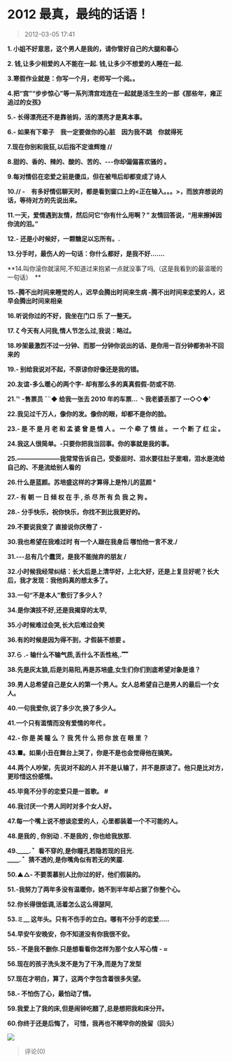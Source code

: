 # 2012 最真，最纯的话语！

> 2012-03-05 17:41

**1\. 小姐不好意思，这个男人是我的，请你管好自己的大腿和春心**

**2\. 钱,让多少相爱的人不能在一起. 钱,让多少不想爱的人睡在一起.**

**3.寒假作业就是：你写一个月，老师写一个阅。。**

**4.把“宫”“步步惊心”等一系列清宫戏连在一起就是活生生的一部《那些年，雍正追过的女孩》**

**5.- 长得漂亮还不是靠爸妈，活的漂亮才是真本事。**

**6.- 如果有下辈子　我一定要做你的心脏　因为我不跳　你就得死**

**7.现在你别和我狂,以后指不定谁辉煌 //**

**8.甜的、香的、辣的、酸的、苦的、---你却偏偏喜欢骚的 。**

**9.每对情侣在恋爱之前是傻瓜，但在被甩后却都变成了诗人**

**10.// -　有多好情侣聊天时，都是看到窗口上的&lt;正在输入。。。&gt;，而放弃想说的话，等待对方的先说出来。**

**11.一天，爱情遇到友情，然后问它“你有什么用啊？” 友情回答说，“用来擦掉因你流的泪。”**

**12.- 还是小时候好，一颗糖足以忘所有。.**

**13.分手时，最伤人的一句话：你什么都好，是我不好.......**

**14.叫你滚你就滚阿,不知道过来抱紧一点就没事了吗,（这是我看到的最温暖的一句话）　**

**15.-腾不出时间来睡觉的人，迟早会腾出时间来生病 -腾不出时间来恋爱的人，迟早会腾出时间来相亲**

**16.听说你过的不好，我坐在门口 乐 了一整天。**

**17\. ζ 今天有人问我,情人节怎么过,我说：略过。**

**18.吵架最激烈不过一分钟、而那一分钟你说出的话、是你用一百分钟都弥补不回来的**

**19.- 别给我说对不起，不原谅你好像还是我的错。**

**20.友谊-多么暖心的两个字- 却有那么多的真真假假-防或不防.**

**21.℡ -售票员 ˉ¨◆ 给我一张去 2010 年的车票... 丶我老婆丢那了 ┅◇◇◆′**

**22.我见过千万人，像你的发。像你的眼，却都不是你的脸。**

**23.- 是 不 是 月 老 和 孟 婆 曾 是 情 人 。 一 个 牵 了 情 丝 。 一 个 断 了 红 尘 。**

**24.我这人很简单。-只要你把我当回事。你的事就是我的事。**

**25.———————我常常告诉自己，受委屈时、泪水要往肚子里咽，泪水是流给自己的、不是流给别人看的**

**26.什么是蓝颜。苏培盛这样的才算得上是怜儿的蓝颜 °**

**27.- 有 朝 一 日 倾 权 在 手 , 杀 尽 所 有 负 我 之 狗 。**

**28.- 分手快乐，祝你快乐，你找不到比我更好的。**

**29.不要说我变了 直接说你厌倦了 -**

**30.我也希望在我难过时 有一个人跟在我身后 哪怕他一言不发./**

**31.---总有几个蠢货，是我不能抛弃的朋友 /**

**32.小时候我经常纠结：长大后是上清华好，上北大好，还是上复旦好呢？长大后，我才发现：我他妈真的想太多了。**

**33.一句“不是本人”敷衍了多少人？**

**34.是你演技不好,还是我揭穿的太早,**

**35.小时候难过会哭,长大后难过会笑**

**36.有的时候是因为得不到，才假装不想要 。**

**37.ら .- 输什么不输气质,丢什么不丢性格,.﹌**

**38.先是灰太狼,后是刘易阳,再是苏培盛,女生们你们到底希望对象是谁？**

**39.男人总希望自己是女人的第一个男人。女人总希望自己是男人的最后一个女人。**

**40.一句我爱你,说了多少次,换了多少人。**

**41.一个只有滥情而没有爱情的年代 。**

**42.- 你 是 美 瞳 么 ？ 我 凭 什 么 把 你 放 在 眼 里 ？**

**43.■。如果小丑在舞台上哭了，你是不是也会觉得他在搞笑。**

**44.两个人吵架，先说对不起的人 并不是认输了，并不是原谅了。他只是比对方，更珍惜这份感情。**

**45.毕竟不分手的恋爱只是一首歌。 #**

**46.我讨厌一个男人同时对多个女人好。**

**47.每一个嘴上说不想谈恋爱的人，心里都装着一个不可能的人。**

**48.是我的 , 你别动 . 不是我的 , 你也给我放那.**

**49.\_\_\_\_. ゛看不穿的,是你瞳孔若隐若现的目光.  
\_\_\_\_. ゛猜不透的,是你嘴角似有若无的笑靥.**

**50.▲△- 不要羡慕别人比你过的好，他们假装的。**

**51.-我努力了两年多没有温暖你，她不到半年却占据了你整个心。**

**52.你长得很低调,活着怎么这么得瑟阿,**

**53.ミ﹏ 这年头。只有不伤手的立白。哪有不分手的恋爱.....**

**54.早安午安晚安，你不知道没有你我很不安。**

**55.- 不是我不删你.只是想看看你怎样为那个女人写心情 - ≈**

**56.现在的孩子洗头发不是为了干净,而是为了发型**

**57.现在才明白，算了，这两个字包含着很多失望。**

**58.- 不怕伤了心，最怕动了情。**

**59.我爱上了我的床,但是闹钟吃醋了,总是想把我和床分开。**

**60.你终于还是后悔了， 可惜，我再也不稀罕你的挽留（回头）**

**[![](https://pan.4a1801.life:11443/d/public/Qzone_wyf/Blogs/images/FE808655)](https://pan.4a1801.life:11443/d/public/Qzone_wyf/Blogs/images/FE808655)**

> 评论(0)
